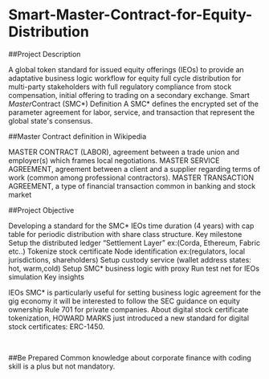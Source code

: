 # Smart-Master-Contract-for-Equity-Distribution

##Project Description

A global token standard for issued equity offerings (IEOs) to provide an adaptative business logic workflow for equity full cycle distribution for multi-party stakeholders with full regulatory compliance from stock compensation, initial offering to trading on a secondary exchange.
Smart *Master*Contract (SMC*) Definition
A SMC* defines the encrypted set of the parameter agreement for labor, service, and transaction that represent the global state's consensus.

##Master Contract definition in Wikipedia

MASTER CONTRACT (LABOR), agreement between a trade union and employer(s) which frames local negotiations.
MASTER SERVICE AGREEMENT, agreement between a client and a supplier regarding terms of work (common among professional contractors).
MASTER TRANSACTION AGREEMENT, a type of financial transaction common in banking and stock market

##Project Objective

Developing a standard for the SMC* IEOs time duration (4 years) with cap table for periodic distribution with share class structure.
Key milestone
Setup the distributed ledger “Settlement Layer” ex:(Corda, Ethereum, Fabric etc..)
Tokenize stock certificate
Node identification ex:(regulators, local jurisdictions, shareholders)
Setup custody service (wallet address states: hot, warm,cold)
Setup SMC* business logic with proxy
Run test net for IEOs simulation
Key insights

IEOs SMC* is particularly useful for setting business logic agreement for the gig economy it will be interested to follow the SEC guidance on equity ownership Rule 701 for private companies. About digital stock certificate tokenization, HOWARD MARKS just introduced a new standard for digital stock certificates: ERC-1450.

‍

##Be Prepared
Common knowledge about corporate finance with coding skill is a plus but not mandatory.
